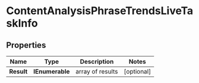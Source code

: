 # ContentAnalysisPhraseTrendsLiveTaskInfo


## Properties

| Name | Type | Description | Notes |
|------------ | ------------- | ------------- | -------------|
**Result** | **IEnumerable<ContentAnalysisPhraseTrendsLiveResultInfo>** | array of results |[optional]|